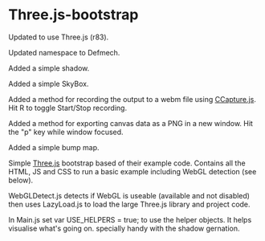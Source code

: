 Three.js-bootstrap
==================

Updated to use Three.js (r83).

Updated namespace to Defmech.

Added a simple shadow.

Added a simple SkyBox.

Added a method for recording the output to a webm file using [CCapture.js](https://github.com/spite/ccapture.js/). Hit R to toggle Start/Stop recording.

Added a method for exporting canvas data as a PNG in a new window. Hit the "p" key while window focused.

Added a simple bump map.

Simple [Three.js](https://github.com/mrdoob/three.js) bootstrap based of their example code. Contains all the HTML, JS and CSS to run a basic example including WebGL detection (see below).

WebGLDetect.js detects if WebGL is useable (available and not disabled) then uses LazyLoad.js to load the large Three.js library and project code.

In Main.js set var USE_HELPERS = true; to use the helper objects. It helps visualise what's going on. specially handy with the shadow gernation.
